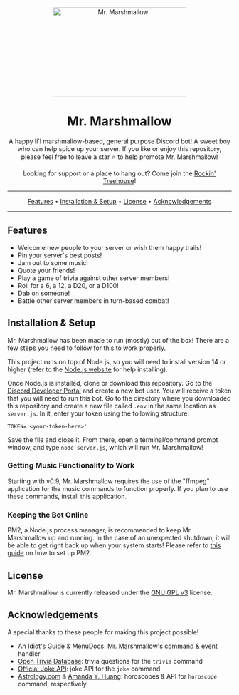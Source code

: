 <div align="center">
  <img src="https://user-images.githubusercontent.com/49416852/115483192-509b3680-a21e-11eb-9504-93c8845379df.png" title="Mr. Marshmallow" alt="Mr. Marshmallow" width="300" height="200">

  # Mr. Marshmallow

  A happy li'l marshmallow-based, general purpose Discord bot! A sweet boy who can help spice up your server.
  If you like or enjoy this repository, please feel free to leave a star ⭐ to help promote Mr. Marshmallow!

  Looking for support or a place to hang out? Come join the [Rockin' Treehouse](https://discord.com/invite/UA6tK26)!
<hr>

  [Features](#Features) • [Installation & Setup](#Installation--Setup) • [License](#License) • [Acknowledgements](#Acknowledgements)

</div>
<hr>

## Features
- Welcome new people to your server or wish them happy trails!
- Pin your server's best posts!
- Jam out to some music!
- Quote your friends!
- Play a game of trivia against other server members!
- Roll for a 6, a 12, a D20, or a D100!
- Dab on someone!
- Battle other server members in turn-based combat!

## Installation & Setup
Mr. Marshmallow has been made to run (mostly) out of the box! There are a few steps you need to follow for this to work properly.

This project runs on top of Node.js, so you will need to install version 14 or higher (refer to the [Node.js website](https://nodejs.org/en/) for help installing).

Once Node.js is installed, clone or download this repository. Go to the [Discord Developer Portal](https://discord.com/developers/applications) and create a new bot user. You will receive a token that you will need to run this bot. Go to the directory where you downloaded this repository and create a new file called `.env` in the same location as `server.js`. In it, enter your token using the following structure:
```
TOKEN='<your-token-here>'
```
Save the file and close it. From there, open a terminal/command prompt window, and type `node server.js`, which will run Mr. Marshmallow!

### Getting Music Functionality to Work
Starting with v0.9, Mr. Marshmallow requires the use of the "ffmpeg" application for the music commands to function properly. If you plan to use these commands, install this application.

### Keeping the Bot Online
PM2, a Node.js process manager, is recommended to keep Mr. Marshmallow up and running. In the case of an unexpected shutdown, it will be able to get right back up when your system starts! Please refer to [this guide](https://discordjs.guide/improving-dev-environment/pm2.html#installation) on how to set up PM2.

## License
Mr. Marshmallow is currently released under the [GNU GPL v3](https://www.gnu.org/licenses/gpl-3.0.en.html) license.

## Acknowledgements
A special thanks to these people for making this project possible!

- [An Idiot's Guide](https://github.com/AnIdiotsGuide/discordjs-bot-guide) & [MenuDocs](https://github.com/MenuDocs/Discord.js-v12-Tutorials): Mr. Marshmallow's command & event handler
- [Open Trivia Database](https://opentdb.com/): trivia questions for the `trivia` command
- [Official Joke API](https://github.com/15Dkatz/official_joke_api): joke API for the `joke` command
- [Astrology.com](https://astrology.com) & [Amanda Y. Huang](https://ohmanda.com/): horoscopes & API for `horoscope` command, respectively
